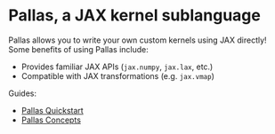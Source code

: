 # Pallas, a JAX kernel sublanguage

Pallas allows you to write your own custom kernels using JAX directly!
Some benefits of using Pallas include:

* Provides familiar JAX APIs (`jax.numpy`, `jax.lax`, etc.)
* Compatible with JAX transformations (e.g. `jax.vmap`)

Guides:

* [Pallas Quickstart](quickstart.md)
* [Pallas Concepts](concepts.md)
